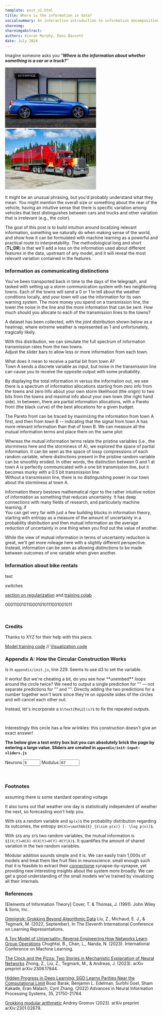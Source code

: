 ```yaml
---
template: post_v2.html
title: Where is the information in data?  
socialsummary: An interactive introduction to information decomposition as a route to interpretability.
shareimg: 
shareimgabstract: 
authors: Kieran Murphy, Dani Bassett
date: July 2024
---
```


Imagine someone asks you *"**Where is the information about whether something is a car or a truck?**"*
<p>
  <img src="data/car.jpg" width="300" />
  <img src="data/truck.jpg" width="300" /> 
</p>

It might be an unusual phrasing, but you'd probably understand what they mean.
You might mention the overall size or something about the rear of the vehicle, having an intuitive sense that there is specific variation among vehicles that best distinguishes between cars and trucks and other variation that is irrelevant (e.g., the color).

The goal of this post is to build intuition around localizing relevant information, something we naturally do when making sense of the world, and show how it can be formulated with machine learning as a powerful and practical route to interpretability.
The methodological long and short (**TL;DR**) is that we'll add a loss on the information used about different features in the data, upstream of any model, and it will reveal the most relevant variation contained in the features.  

### Information as communicating distinctions

You've been transported back in time to the days of the telegraph, and tasked with setting up a storm communication system with two neighboring towns.
Each of the towns will send a <digits>0</digits> or <digits>1</digits> to tell about the weather conditions locally, and your town will use the information for its own warning system.
The more money you spend on a transmission line, the lower the noise in the line and the more information that can be sent.<a class='footstart' key='transmission-caveats'></a>
How much should you allocate to each of the transmission lines to the towns?

A dataset has been collected, with the joint distribution shown below as a heatmap, where extreme weather is represented as <digits>1</digits> and unfortunately, tragically likely.<a class='footstart' key='weather-caveats'></a>

<div class='storm-probability-sliders'></div>

<div class='storm-telegraph row'></div>
<div class='storm-transmission-sliders'></div>

With this distribution, we can simulate the full spectrum of information transmission rates from the two towns.  
Adjust the slider bars to allow less or more information from each town.


What does it mean to receive a partial bit from town A?  
Town A sends a discrete variable as input, but noise in the transmission line can cause you to receive the opposite output with some probability.

By displaying the total information in versus the information out, we see there is a spectrum of information allocations starting from zero info from the towns and zero info about your own storm likelihood (the origin) to two bits from the towns and maximal info about your own town (the right hand side).
In between, there are partial information allocations, with a Pareto front (the black curve) of the best allocations for a given budget.

The Pareto front can be traced by maximizing the information from town A first, and then from town B -- indicating that the signal from town A has more relevant information than that of town B.
We can measure all the mutual information terms and place them on the same plot:

Whereas the mutual information terms relate the pristine variables (i.e., the storminess here and the storminess of A), we explored the space of partial information.
It can be seen as the space of lossy compressions of each random variable, where distinctions present in the pristine random variable can be smoothly eroded.
In other words, the distinction between <digits>0</digits> and <digits>1</digits> at town A is perfectly communicated with a one bit transmission line, but it becomes murky with a 0.5 bit transmission line.  
Without a transmission line, there is no distinguishing power in our town about the storminess at town A.

Information theory bestows mathematical rigor to the rather intuitive notion of information as something that reduces uncertainty. 
It has deep connections with many fields of research, and particularly machine learning; if  
You can get very far with just a few building blocks in information theory, starting with entropy as a measure of the amount of uncertainty in a probability distribution<a class='footstart' key='entropy'></a> and then mutual information as the average reduction of uncertainty in one thing when you find out the value of another<a class='footstart' key='mutual_info'></a><a class='citestart' key='cover'></a>.

While the view of mutual information in terms of uncertainty reduction is great, we'll get more mileage here with a slightly different perspective.
Instead, information can be seen as allowing distinctions to be made between outcomes of one variable when given another. 



<a class='citestart' key='Omnigrok Universality Zhong23 ProgressParity gromov'></a>

### Information about bike rentals

<div class='sticky-container'>
<div class='tabular-decomp row'></div>

text

<div class='sticky-container'>
<div class='mod-top-weights row x-sticky x-sticky-lower'></div>


<animate data-animate='top-switches'>switches</animate>

</div>
</div>

[section on regularization](#which-model-constraints-work-best-) and [training colab](https://colab.research.google.com/github/PAIR-code/ai-explorables/blob/master/server-side/grokking/MLP_Modular_Addition.ipynb)

<div class='mod-top-waves row'></div>

<digits>000110010110001010111001001011</digits>

<div class='parity-accuracy row'></div>

<div class='parity-weights row'></div>

<div class='parity-loss row'></div>

<div class='parity-weights-trajectory row'></div>

<div class='sparse-parity-sweep'></div>

<br>

<script type="math/tex">
$$
\mathbf{W}_{\text{embed}} =
\begin{pmatrix}
    \dots & \ldots \\
    \cos(i\frac{2\pi}{67}) & \sin(i \frac{2\pi}{67}) \\
    \dots & \dots \\
\end{pmatrix} \quad
$$
</script>

<div class='row'><div class='embed'></div></div>

### Credits

Thanks to XYZ for their help with this piece.

[Model training code](https://github.com/PAIR-code/ai-explorables/tree/master/server-side/grokking) // [Visualization code](https://github.com/PAIR-code/ai-explorables/tree/master/source/grokking)

### Appendix A: How the Circular Construction Works

<v></v> is in `appendix/init.js`, line 229.  Seems to use d3 to set the variable.
<p>It works! But we're cheating a bit, do you see how **unembed** loops around the circle twice? We need to output a single prediction for "<v></v>" — not separate predictions for "<v></v>" and "<v2></v2>". Directly adding the two predictions for a number together won't work since they're on opposite sides of the circles and will cancel each other out.

Instead, let's incorporate a `$\text{ReLU}(x)$` to fix the repeated outputs.

<br>

Interestingly this circle has a few wrinkles: this construction doesn't give an exact answer!

</div>

<div class='debug-vis row'></div>

**The below give a text entry box but you can absolutely brick the page by entering a large value.  Sliders are created in `appendix/init-input-sliders.js`**
<div class='appendix num-inputs row'>
  <span>Neurons <input type="number" class='n_neurons' min="3" max="10" value="5"></span>  
  <span>Modulus <input type="number" class='modulus' min="12" max="500" value="67"></span>
</div>

<br>

<br>

### Footnotes

<a class='footend' key='transmission-caveats'></a> 
assuming there is some standard operating voltage

<a class='footend' key='weather-caveats'></a> 
It also turns out that weather one day is statistically independent of weather the next, so forecasting won't help you.


<a class='footend' key='entropy'></a> 
With `$X$` a random variable and `$p(x)$` the probability distribution regarding its outcomes, the entropy `$H(X)=\mathbb{E}_{x\sim p(x)} [- \log p(x)]$`.

<a class='footend' key='mutual_info'></a> 
With `$X$` any `$Y$` two random variables, the mutual information is `$I(X;Y)=H(X)-H(X|Y)=H(Y)-H(Y|X)$`.  It quantifies the amount of shared variation in the two random variables.

<span class='fn-break'></span>
Modular addition sounds simple and it is. We can easily train 1,000s of models and treat them like fruit flies in neuroscience: small enough such that it is feasible to extract their [connectome](https://www.science.org/doi/abs/10.1126/science.add9330) synapse-by-synapse, yet providing new interesting insights about the system more broadly. We can get a good understanding of the small models we've trained by visualizing all their internals.

<span class='fn-break'></span>

### References

<a class='citeend' key='cover'></a> [Elements of Information Theory]
Cover, T. & Thomas, J. (1991). John Wiley & Sons, Inc.

<a class='citeend' key='Omnigrok'></a> [Omnigrok: Grokking Beyond Algorithmic Data](https://arxiv.org/pdf/2210.01117.pdf)
Liu, Z., Michaud, E. J., & Tegmark, M. (2022, September). In The Eleventh International Conference on Learning Representations.

<a class='citeend' key='Universality'></a> [A Toy Model of Universality: Reverse Engineering How Networks Learn Group Operations](https://arxiv.org/abs/2302.03025)
Chughtai, B., Chan, L., Nanda, N.  (2023). International Conference on Machine Learning.

<a class='citeend' key='Zhong23'></a>[The Clock and the Pizza: Two Stories in Mechanistic Explanation of Neural Networks](https://arxiv.org/pdf/2306.17844.pdf)
Zhong, Z., Liu, Z., Tegmark, M., & Andreas, J. (2023). arXiv preprint arXiv:2306.17844.

<a class='citeend' key='ProgressParity'></a> [Hidden Progress in Deep Learning: SGD Learns Parities Near the Computational Limit](https://arxiv.org/abs/2207.08799)
Boaz Barak, Benjamin L. Edelman, Surbhi Goel, Sham Kakade, Eran Malach, Cyril Zhang. (2022) Advances in Neural Information Processing Systems, 35, 21750-21764.

<a class='citeend' key='gromov'></a>[Grokking modular arithmetic](https://arxiv.org/abs/2301.02679) Andrey Gromov (2023). arXiv preprint arXiv:2301.02679.

<p id='recirc'></p>
<div class='recirc-feedback-form'></div>

<link rel='stylesheet' href='source/third_party/footnote_v2.css'>
<link rel='stylesheet' href='source/third_party/citation_v2.css'>
<link rel='stylesheet' href='source/scripts/style.css'>

<script id='MathJax-script' async src='https://cdn.jsdelivr.net/npm/mathjax@3/es5/tex-mml-chtml.js'></script>
<script defer src='https://cdn.jsdelivr.net/npm/katex@0.16.8/dist/contrib/mathtex-script-type.min.js' integrity='sha384-jiBVvJ8NGGj5n7kJaiWwWp9AjC+Yh8rhZY3GtAX8yU28azcLgoRo4oukO87g7zDT' crossorigin='anonymous'></script>

<script src='source/third_party/d3_.js'></script>
<script src='source/third_party/d3-scale-chromatic.v1.min.js'></script>
<script src='source/third_party/tfjsv3.18.0.js'></script>
<script src='source/third_party/npyjs-global.js'></script>
<script src='source/third_party/swoopy-drag.js'></script>

<script src='source/third_party/footnote_v2.js'></script>
<script src='source/third_party/citation_v2.js'></script>

<script src='source/scripts/util.js'></script>
<script src='source/scripts/init-info-plane.js'></script>
<script src='source/scripts/init-storms.js'></script>
<script src='source/scripts/init-animate-steps.js'></script>
<script src='source/scripts/init-embed-vis.js'></script>
<script src='source/scripts/init-input-sliders.js'></script>
<script src='source/scripts/init-swoopy.js'></script>

<link rel='stylesheet' href='source/scripts/tabular/style.css'>
<script src='source/scripts/tabular/init-waves.js'></script>
<script src='source/scripts/tabular/init.js'></script>

<script src='source/scripts/storms/init.js'></script>